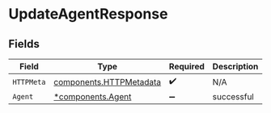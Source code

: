 # UpdateAgentResponse


## Fields

| Field                                                              | Type                                                               | Required                                                           | Description                                                        |
| ------------------------------------------------------------------ | ------------------------------------------------------------------ | ------------------------------------------------------------------ | ------------------------------------------------------------------ |
| `HTTPMeta`                                                         | [components.HTTPMetadata](../../models/components/httpmetadata.md) | :heavy_check_mark:                                                 | N/A                                                                |
| `Agent`                                                            | [*components.Agent](../../models/components/agent.md)              | :heavy_minus_sign:                                                 | successful                                                         |